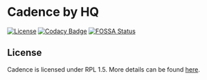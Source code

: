 Cadence by HQ
=============

[![License](https://img.shields.io/badge/License-RPL%201.5-red.svg)](https://opensource.org/licenses/RPL-1.5)
[![Codacy Badge](https://api.codacy.com/project/badge/Grade/f09ecc414368440f9c69301916a61b58)](https://app.codacy.com/app/danielcrenna/HQ.Cadence?utm_source=github.com&utm_medium=referral&utm_content=hq-io/HQ.Cadence&utm_campaign=Badge_Grade_Dashboard)
[![FOSSA Status](https://app.fossa.io/api/projects/git%2Bgithub.com%2Fhq-io%2FHQ.Cadence.svg?type=shield)](https://app.fossa.io/projects/git%2Bgithub.com%2Fhq-io%2FHQ.Cadence?ref=badge_shield)

## License
Cadence is licensed under RPL 1.5. More details can be found [here](https://github.com/hq-io/HQ.Cadence/blob/master/LICENSE.md).
